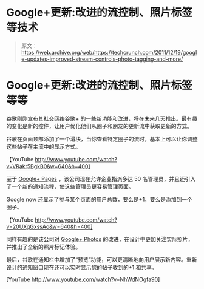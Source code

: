 # Google+更新:改进的流控制、照片标签等技术

> 原文：<https://web.archive.org/web/https://techcrunch.com/2011/12/19/google-updates-improved-stream-controls-photo-tagging-and-more/>

# Google+更新:改进的流控制、照片标签等等

[谷歌](https://web.archive.org/web/20221208234641/http://www.crunchbase.com/company/google)刚刚[宣布](https://web.archive.org/web/20221208234641/http://googleblog.blogspot.com/2011/12/google-few-big-improvements-before-new.html)其社交网络[谷歌+](https://web.archive.org/web/20221208234641/http://plus.google.com/) 的一些新功能和改进，将在未来几天推出。最有趣的变化是新的控件，让用户优化他们从圈子和朋友的更新流中获取更新的方式。

谷歌在页面顶部添加了一个滑块，当你查看特定圈子的流时，基本上可以让你调整这些帖子在主流中的显示方式。

【YouTube http://www.youtube.com/watch?v=VRakr5BgkB0&w=640&h=400]

至于 [Google+ Pages](https://web.archive.org/web/20221208234641/http://www.google.com/+/business/) ，该公司现在允许企业指派多达 50 名管理员，并且还引入了一个新的通知流程，使这些管理员更容易管理页面。

Google now 还显示了参与某个页面的用户总数，要么是+1，要么是添加到一个圈子。

【YouTube http://www.youtube.com/watch?v=20UXgGxssAo&w=640&h=400]

同样有趣的是该公司对 [Google+ Photos](https://web.archive.org/web/20221208234641/https://plus.google.com/photos) 的改进，在设计中更加关注实际照片，并推出了全新的照片标记体验。

最后，谷歌在通知栏中增加了“预览”功能，可以更清晰地向用户展示新内容。重新设计的通知窗口现在还可以实时显示您的帖子收到的+1 和共享。

[YouTube http://www.youtube.com/watch?v=NhWdNOgfa90]